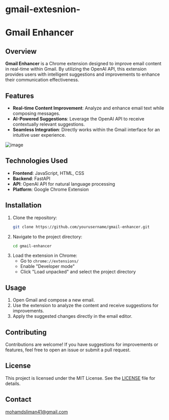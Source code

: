# gmail-extesnion-



# Gmail Enhancer

## Overview

**Gmail Enhancer** is a Chrome extension designed to improve email content in real-time within Gmail. By utilizing the OpenAI API, this extension provides users with intelligent suggestions and improvements to enhance their communication effectiveness.

## Features

- **Real-time Content Improvement**: Analyze and enhance email text while composing messages.
- **AI-Powered Suggestions**: Leverage the OpenAI API to receive contextually relevant suggestions.
- **Seamless Integration**: Directly works within the Gmail interface for an intuitive user experience.

![image](https://github.com/user-attachments/assets/d5ea5e53-e0e5-4c5a-9962-62cd6da836f5)


## Technologies Used

- **Frontend**: JavaScript, HTML, CSS
- **Backend**: FastAPI
- **API**: OpenAI API for natural language processing
- **Platform**: Google Chrome Extension

## Installation

1. Clone the repository:
   ```bash
   git clone https://github.com/yourusername/gmail-enhancer.git
   ```
2. Navigate to the project directory:
   ```bash
   cd gmail-enhancer
   ```
3. Load the extension in Chrome:
   - Go to `chrome://extensions/`
   - Enable "Developer mode"
   - Click "Load unpacked" and select the project directory

## Usage

1. Open Gmail and compose a new email.
2. Use the extension to analyze the content and receive suggestions for improvements.
3. Apply the suggested changes directly in the email editor.

## Contributing

Contributions are welcome! If you have suggestions for improvements or features, feel free to open an issue or submit a pull request.

## License

This project is licensed under the MIT License. See the [LICENSE](LICENSE) file for details.

## Contact

mohamdsliman41@gmail.com







